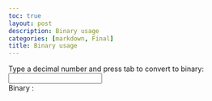 ```yaml
---
toc: true
layout: post
description: Binary usage
categories: [markdown, Final]
title: Binary usage
---
```


<div class="container bg-primary">
    <form>
        <div class="form-group row">
            Type a decimal number and press tab to convert to binary:
            <div>
                <input onblur="convert()" type="text" name="decimal" id="decimal"/><br>
            </div>
        </div>
        <div class="form-group row">
            Binary : <span id="binary" ></span>
        </div>
    </form>
</div>

<script>
    function convert(){
        var array = document.getElementsByName('decimal');  // user input (can be letters, symbols, etc. (strings))
        if (array[array.length-1].value.length != 0) {  // skip the process if user input is literally nothing 
            var binary = [];  // stores binary result
            var decimal = parseInt(array[0].value)  // user decimal input
            var rem;  // temporary variable to store remainder
            if (decimal == "0") {  // if user input is decimal 0, binary output will also be 0
                binary.unshift("0");
            }
            else {
                while (decimal != 0){  // continues until quotient becomes 0  
                    rem = decimal%2;  // %2 calculates the remainder of given decimal
                    binary.unshift(rem);  // stores remainder 
                    decimal = Math.floor(decimal/2)  // rounds down decimal / 2
                }
            } 
            const final = binary.join('');  // converts array to string (for example, array may be 1,0,1,0,0 and a string is 10100)
            document.getElementById('binary').innerHTML = final;   // sends binary to html
        }
        // moves the curser on textbox 
        document.getElementById("decimal").focus();
    }

</script>